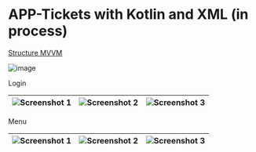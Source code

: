 # APP-Tickets with Kotlin and XML (in process)

[Structure MVVM]()

![image](https://github.com/AbdielMg007/Tickets/assets/55472678/aa87fcc3-e3ae-474e-856b-2e7d88b2a58e)

Login

| ![Screenshot 1](https://github.com/AbdielMg007/Tickets/assets/55472678/462c9fb0-5608-45aa-a66f-753dfc3eb1b0) | ![Screenshot 2](https://github.com/AbdielMg007/Tickets/assets/55472678/328ee14e-4c80-40bd-b984-89392494de7c) | ![Screenshot 3](https://github.com/AbdielMg007/Tickets/assets/55472678/928761b6-7c06-4eb9-9a67-e501401da39f) |
| --- | --- | --- |

Menu

| ![Screenshot 1](https://github.com/AbdielMg007/Tickets/assets/55472678/7c54c392-bf5f-4b85-958e-f67b0f7ee5ef) | ![Screenshot 2](https://github.com/AbdielMg007/Tickets/assets/55472678/a66e090f-2e21-4609-8a7d-c4ab673487d4) | ![Screenshot 3](https://github.com/AbdielMg007/Tickets/assets/55472678/31037a0a-a9c3-4436-a1ba-1f138d2f3de9) |
| --- | --- | --- |
